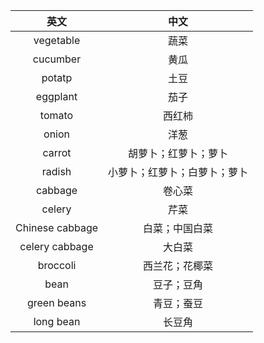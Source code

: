 |英文|中文|
|:---:|:---:|
| vegetable | 蔬菜 |
| cucumber | 黄瓜 |
| potatp | 土豆 |
| eggplant | 茄子 |
| tomato | 西红柿 |
| onion | 洋葱 |
| carrot | 胡萝卜；红萝卜；萝卜 |
| radish | 小萝卜；红萝卜；白萝卜；萝卜 |
| cabbage | 卷心菜 |
| celery | 芹菜 |
| Chinese cabbage | 白菜；中国白菜 |
| celery cabbage | 大白菜 |
| broccoli | 西兰花；花椰菜 |
| bean | 豆子；豆角 |
| green beans | 青豆；蚕豆 |
| long bean | 长豆角 |